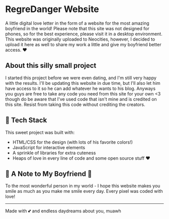 #  RegreDanger Website 

A little digital love letter in the form of a website for the most amazing boyfriend in the world! Please note that this site was not designed for phones, so for the best experience, please visit it in a desktop environment. This website was originally uploaded to Neocities, however, I decided to upload it here as well to share my work a little and give my boyfriend better access. ❤️

## About this silly small project

I started this project before we were even dating, and I'm still very happy with the results. I'll be updating this website in due time, but I'll also let him have access to it so he can add whatever he wants to his blog. Anyways you guys are free to take any code you need from this site for your own <3 though do be aware that I've used code that isn't mine and is credited on this site. Resist from taking this code without crediting the creators.

## 🍰 Tech Stack

This sweet project was built with:
- HTML/CSS for the design (with lots of his favorite colors!)
- JavaScript for interactive elements
- A sprinkle of libraries for extra cuteness
- Heaps of love in every line of code and some open source stuff ❤️

## 🍓 A Note to My Boyfriend 🍓

To the most wonderful person in my world - I hope this website makes you smile as much as you make me smile every day. Every pixel was coded with love! 

---

Made with 💕 and endless daydreams about you, muawh
